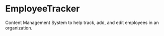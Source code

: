 # EmployeeTracker
Content Management System to help track, add, and edit employees in an organization.
